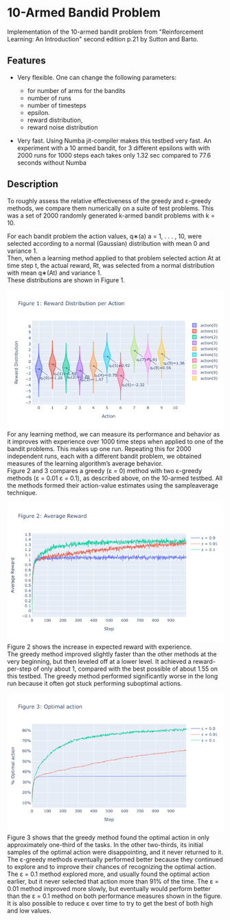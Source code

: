# 10-Armed Bandid Problem

Implementation of the 10-armed bandit problem from "Reinforcement Learning: An Introduction" second edition p.21 by Sutton and Barto.   

## Features
- Very flexible. One can change the following parameters:
  - for number of arms for the bandits
  - number of runs
  - number of timesteps
  - epsilon.
  - reward distribution,
  - reward noise distribution

- Very fast. Using Numba jit-compiler makes this testbed very fast. An experiment with a 10 armed bandit, for 3 different epsilons with with 2000 runs for 1000 steps each takes only 1.32 sec compared to 77.6 seconds without Numba


## Description
To roughly assess the relative effectiveness of the greedy and ε-greedy methods, we compare them numerically on a suite of test problems. This was a set of 2000 randomly generated k-armed bandit problems with k = 10.

For each bandit problem the action values, q∗(a) a = 1, . . . , 10, were selected according to a normal (Gaussian) distribution with mean 0 and variance 1.  
Then, when a learning method applied to that problem selected action At at time step t, the actual reward, Rt, was selected from a normal distribution with mean q∗(At) and variance 1.  
These distributions are shown in Figure 1.

![figure1](charts/figure1.png)  
For any learning method, we can measure its performance and behavior as it improves with experience over
1000 time steps when applied to one of the bandit problems. This makes up one run. Repeating this for 2000 independent runs, each with a different bandit problem, we obtained measures of the learning algorithm’s average behavior.  
Figure 2 and 3 compares a greedy (ε = 0) method with two ε-greedy methods (ε = 0.01 ε = 0.1), as described above, on the 10-armed testbed. All the methods formed their action-value estimates using the sampleaverage technique.

![figure2](charts/figure2.png)  
Figure 2 shows the increase in expected reward with experience.  
The greedy method improved slightly faster than the other methods at the very beginning, but then leveled off at a lower level. It achieved a reward-per-step of only about 1, compared with the best possible of about 1.55 on this testbed. The greedy method performed significantly worse in the long run because it often
got stuck performing suboptimal actions.

![figure3](charts/figure3.png)  
Figure 3 shows that the greedy method found the optimal action in only approximately one-third of the tasks. In the other two-thirds, its initial samples of the optimal action were disappointing, and it never returned to it. The ε-greedy methods eventually performed better because they continued to explore and to improve their chances of recognizing the optimal action. The ε = 0.1 method explored more, and usually found the optimal action earlier, but it never selected that action more than 91% of the time. The ε = 0.01 method improved more slowly, but eventually would perform better than the ε = 0.1 method on both performance measures shown in the figure. It is also possible to reduce ε over time to try to get the best of both high and low values.
